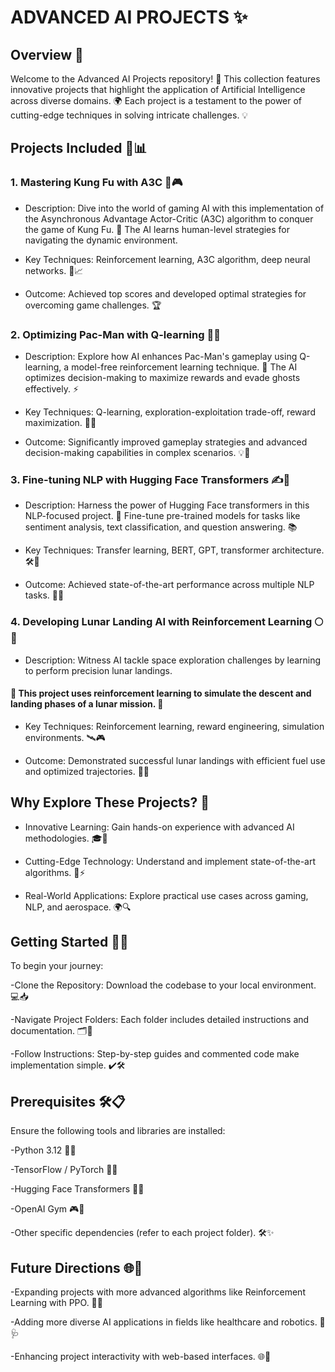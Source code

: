 # ADVANCED AI PROJECTS ✨

## Overview 🌟

Welcome to the Advanced AI Projects repository! 🚀 This collection features innovative projects that highlight the application of Artificial Intelligence across diverse domains. 🌍 Each project is a testament to the power of cutting-edge techniques in solving intricate challenges. 💡

## Projects Included 📂📊

### 1. Mastering Kung Fu with A3C 🥋🎮

- Description: Dive into the world of gaming AI with this implementation of the Asynchronous Advantage Actor-Critic (A3C) algorithm to conquer the game of Kung Fu. 🎯 The AI learns human-level strategies for navigating the dynamic environment.

- Key Techniques: Reinforcement learning, A3C algorithm, deep neural networks. 🧠📈

- Outcome: Achieved top scores and developed optimal strategies for overcoming game challenges. 🏆

### 2. Optimizing Pac-Man with Q-learning 👻🍒

- Description: Explore how AI enhances Pac-Man's gameplay using Q-learning, a model-free reinforcement learning technique. 🌟 The AI optimizes decision-making to maximize rewards and evade ghosts effectively. ⚡

- Key Techniques: Q-learning, exploration-exploitation trade-off, reward maximization. 🔄🧠

- Outcome: Significantly improved gameplay strategies and advanced decision-making capabilities in complex scenarios. 💡👾

### 3. Fine-tuning NLP with Hugging Face Transformers ✍️🤗

- Description: Harness the power of Hugging Face transformers in this NLP-focused project. 📝 Fine-tune pre-trained models for tasks like sentiment analysis, text classification, and question answering. 📚

- Key Techniques: Transfer learning, BERT, GPT, transformer architecture. 🛠️📖

- Outcome: Achieved state-of-the-art performance across multiple NLP tasks. 🎯🚀

### 4. Developing Lunar Landing AI with Reinforcement Learning 🌕🚀

- Description: Witness AI tackle space exploration challenges by learning to perform precision lunar landings. 

#### 🌌 This project uses reinforcement learning to simulate the descent and landing phases of a lunar mission. 🌠

- Key Techniques: Reinforcement learning, reward engineering, simulation environments. 🛰️🎮

- Outcome: Demonstrated successful lunar landings with efficient fuel use and optimized trajectories. 🌟🏅

## Why Explore These Projects? 🤔

- Innovative Learning: Gain hands-on experience with advanced AI methodologies. 🎓📘

- Cutting-Edge Technology: Understand and implement state-of-the-art algorithms. 🧠⚡

- Real-World Applications: Explore practical use cases across gaming, NLP, and aerospace. 🌍🔍

## Getting Started 🚀🔧

To begin your journey:

-Clone the Repository: Download the codebase to your local environment. 💻📥

-Navigate Project Folders: Each folder includes detailed instructions and documentation. 🗂️📜

-Follow Instructions: Step-by-step guides and commented code make implementation simple. ✔️🛠️

## Prerequisites 🛠️📋
Ensure the following tools and libraries are installed:

-Python 3.12 🐍📂

-TensorFlow / PyTorch 🔗🧠

-Hugging Face Transformers 🤗📖

-OpenAI Gym 🎮🔗

-Other specific dependencies (refer to each project folder). 🛠️✨

## Future Directions 🌐💭
-Expanding projects with more advanced algorithms like Reinforcement Learning with PPO. 🔄🧠

-Adding more diverse AI applications in fields like healthcare and robotics. 🤖🩺

-Enhancing project interactivity with web-based interfaces. 🌐📱
